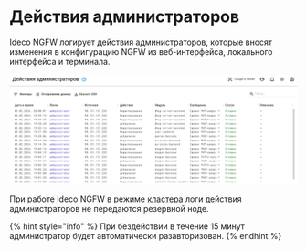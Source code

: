 # Действия администраторов

Ideco NGFW логирует действия администраторов, которые вносят изменения в конфигурацию NGFW из веб-интерфейса, локального интерфейса и терминала.

![](/.gitbook/assets/admin-logs.png)

При работе Ideco NGFW в режиме [кластера](settings/server-management/cluster.md) логи действия администраторов не передаются резервной ноде.

{% hint style="info" %}
При бездействии в течение 15 минут администратор будет автоматически разавторизован.
{% endhint %}

